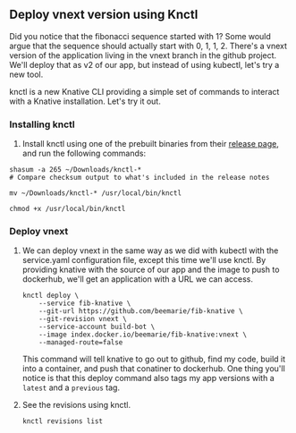 ## Deploy vnext version using Knctl

Did you notice that the fibonacci sequence started with 1? Some would argue that the sequence should actually start with 0, 1, 1, 2.  There's a vnext version of the application living in the vnext branch in the github project.  We'll deploy that as v2 of our app, but instead of using kubectl, let's try a new tool.

knctl is a new Knative CLI providing a simple set of commands to interact with a Knative installation.  Let's try it out.

### Installing knctl
1. Install knctl using one of the prebuilt binaries from their [release page](https://github.com/cppforlife/knctl/releases), and run the following commands:

  ```
  shasum -a 265 ~/Downloads/knctl-*
  # Compare checksum output to what's included in the release notes

  mv ~/Downloads/knctl-* /usr/local/bin/knctl

  chmod +x /usr/local/bin/knctl
  ```

### Deploy vnext
1. We can deploy vnext in the same way as we did with kubectl with the service.yaml configuration file, except this time we'll use knctl. By providing knative with the source of our app and the image to push to dockerhub, we'll get an application with a URL we can access.

	```
	knctl deploy \
	    --service fib-knative \
	    --git-url https://github.com/beemarie/fib-knative \
	    --git-revision vnext \
	    --service-account build-bot \
	    --image index.docker.io/beemarie/fib-knative:vnext \
	    --managed-route=false
	```
	This command will tell knative to go out to github, find my code, build it into a container, and push that conatiner to dockerhub. One thing you'll notice is that this deploy command also tags my app versions with a `latest` and a `previous` tag.

2. See the revisions using knctl.

	```
	knctl revisions list
	```
